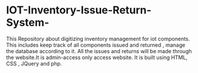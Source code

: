 # IOT-Inventory-Issue-Return-System-
This Repository about digitizing inventory management for iot components. This includes keep track of all components issued and returned , manage the database according to it. All the issues and returns will be made through the website.It is admin-access only access website. It is built using HTML, CSS , JQuery and php.    
